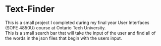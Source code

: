 # Text-Finder

This is a small project I completed during my final year User Interfaces (SOFE 4850U) course at Ontario Tech University. \
This is a small search bar that will take the input of the user and find all of the words in the json files that begin with the users input.
